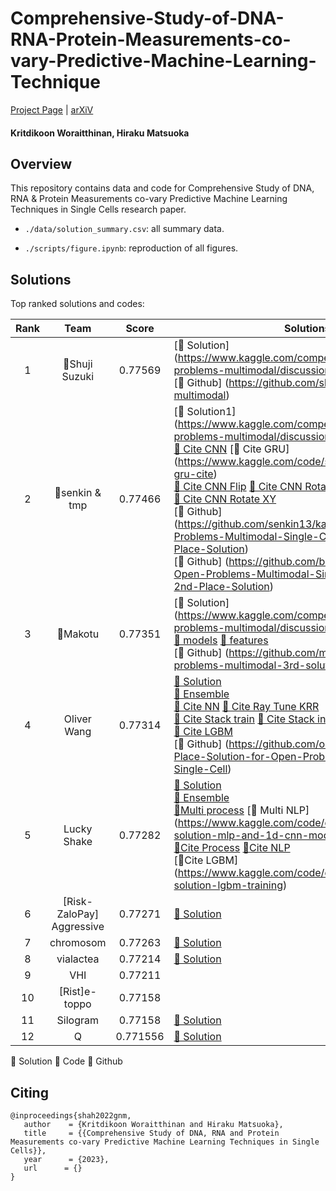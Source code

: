 # Comprehensive-Study-of-DNA-RNA-Protein-Measurements-co-vary-Predictive-Machine-Learning-Technique

[Project Page]() | [arXiV]()

#### Kritdikoon Woraitthinan, Hiraku Matsuoka

## Overview

This repository contains data and code for Comprehensive Study of DNA, RNA &amp; Protein Measurements co-vary Predictive Machine Learning Techniques in Single Cells research paper.

- `./data/solution_summary.csv`: all summary data.

- `./scripts/figure.ipynb`: reproduction of all figures.

## Solutions

Top ranked solutions and codes:

| Rank |           Team            |  Score   | Solutions                                                                                                                                                                                                                                                                                                                                                                                                                                                                                                                                                                                                                                                                                                                                                                                                                                                                                                      |
| :--: | :-----------------------: | :------: | -------------------------------------------------------------------------------------------------------------------------------------------------------------------------------------------------------------------------------------------------------------------------------------------------------------------------------------------------------------------------------------------------------------------------------------------------------------------------------------------------------------------------------------------------------------------------------------------------------------------------------------------------------------------------------------------------------------------------------------------------------------------------------------------------------------------------------------------------------------------------------------------------------------- |
|  1   |      🥇Shuji Suzuki       | 0.77569  | [📘 Solution] (https://www.kaggle.com/competitions/open-problems-multimodal/discussion/366961) <br> [🔗 Github] (https://github.com/shu65/open-problems-multimodal)                                                                                                                                                                                                                                                                                                                                                                                                                                                                                                                                                                                                                                                                                                                                            |
|  2   |      🥈senkin & tmp       | 0.77466  | [📘 Solution1] (https://www.kaggle.com/competitions/open-problems-multimodal/discussion/366453) [📘 Solution2](https://www.kaggle.com/competitions/open-problems-multimodal/discussion/366476) <br> [📕 Cite CNN](https://www.kaggle.com/code/bejeweled/2nd-place-cite-2d-cnn) [📕 Cite GRU] (https://www.kaggle.com/code/senkin13/2nd-place-gru-cite) <br> [📕 Cite CNN Flip](https://www.kaggle.com/code/bejeweled/flip-2nd-place-cite-2d-cnn) [📕 Cite CNN Rotate](https://www.kaggle.com/code/bejeweled/rotate-2nd-place-cite-2d-cnn) <br> [📕 Cite CNN Rotate XY](https://www.kaggle.com/code/bejeweled/rotate-xy-2nd-place-cite-2d-cnn) <br> [🔗 Github] (https://github.com/senkin13/kaggle/tree/master/Open-Problems-Multimodal-Single-Cell-Integration-2nd-Place-Solution) <br> [🔗 Github] (https://github.com/baosenguo/Kaggle-Open-Problems-Multimodal-Single-Cell-Integration-2nd-Place-Solution) |
|  3   |         🥉Makotu          | 0.77351  | [📘 Solution] (https://www.kaggle.com/competitions/open-problems-multimodal/discussion/366428) <br> [📕 models](https://www.kaggle.com/datasets/mhyodo/open-problems-models) [📕 features](https://www.kaggle.com/datasets/mhyodo/open-problems-features) <br> [🔗 Github] (https://github.com/makotu1208/open-problems-multimodal-3rd-solution)                                                                                                                                                                                                                                                                                                                                                                                                                                                                                                                                                               |
|  4   |        Oliver Wang        | 0.77314  | [📘 Solution](https://www.kaggle.com/competitions/open-problems-multimodal/discussion/366460) <br> [📕 Ensemble](https://www.kaggle.com/code/oliverwang15/4th-solution-ensemble) <br> [📕 Cite NN](https://www.kaggle.com/code/oliverwang15/4th-solution-cite-nn) [📕 Cite Ray Tune KRR](https://www.kaggle.com/code/oliverwang15/4th-solution-ray-tune-krr) <br> [📕 Cite Stack train](https://www.kaggle.com/code/oliverwang15/4th-solution-cite-stacking-train) [📕 Cite Stack infer](https://www.kaggle.com/code/oliverwang15/4th-solution-cite-stacking-predict) <br> [📕 Cite LGBM](https://www.kaggle.com/code/oliverwang15/4th-solution-cite-multioutputlgbm) <br> [🔗 Github] (https://github.com/oliverwang15/4th-Place-Solution-for-Open-Problems-Multimodal-Single-Cell)                                                                                                                           |
|  5   |        Lucky Shake        | 0.77282  | [📘 Solution](https://www.kaggle.com/competitions/open-problems-multimodal/discussion/366409) <br> [📕 Ensemble](https://www.kaggle.com/code/qqzzxxdd/5th-solution-ensemble) <br> [📕Multi process](https://www.kaggle.com/code/qqzzxxdd/multi-5th-solution-data-preprocessing) [📕 Multi NLP] (https://www.kaggle.com/code/qqzzxxdd/multi-5th-solution-mlp-and-1d-cnn-model) <br> [📕Cite Process](https://www.kaggle.com/code/qqzzxxdd/cite-5th-solution-data-preprocessing) [📕Cite NLP](https://www.kaggle.com/code/qqzzxxdd/cite-5th-solution-mlp-training-part-1) <br> [📕Cite LGBM] (https://www.kaggle.com/code/qqzzxxdd/cite-5th-solution-lgbm-training)                                                                                                                                                                                                                                              |
|  6   | [Risk-ZaloPay] Aggressive | 0.77271  | [📘 Solution](https://www.kaggle.com/competitions/open-problems-multimodal/discussion/366417)                                                                                                                                                                                                                                                                                                                                                                                                                                                                                                                                                                                                                                                                                                                                                                                                                  |
|  7   |         chromosom         | 0.77263  | [📘 Solution](https://www.kaggle.com/competitions/open-problems-multimodal/discussion/366471)                                                                                                                                                                                                                                                                                                                                                                                                                                                                                                                                                                                                                                                                                                                                                                                                                  |
|  8   |         vialactea         | 0.77214  | [📘 Solution](https://www.kaggle.com/competitions/open-problems-multimodal/discussion/366667)                                                                                                                                                                                                                                                                                                                                                                                                                                                                                                                                                                                                                                                                                                                                                                                                                  |
|  9   |            VHI            | 0.77211  |                                                                                                                                                                                                                                                                                                                                                                                                                                                                                                                                                                                                                                                                                                                                                                                                                                                                                                                |
|  10  |       [Rist]e-toppo       | 0.77158  |                                                                                                                                                                                                                                                                                                                                                                                                                                                                                                                                                                                                                                                                                                                                                                                                                                                                                                                |
|  11  |         Silogram          | 0.77158  | [📘 Solution](https://www.kaggle.com/competitions/open-problems-multimodal/discussion/366455)                                                                                                                                                                                                                                                                                                                                                                                                                                                                                                                                                                                                                                                                                                                                                                                                                  |
|  12  |             Q             | 0.771556 | [📘 Solution](https://www.kaggle.com/competitions/open-problems-multimodal/discussion/366504)                                                                                                                                                                                                                                                                                                                                                                                                                                                                                                                                                                                                                                                                                                                                                                                                                  |

📘 Solution 📕 Code 🔗 Github

## Citing

```
@inproceedings{shah2022gnm,
   author    = {Kritdikoon Woraitthinan and Hiraku Matsuoka},
   title     = {{Comprehensive Study of DNA, RNA and Protein Measurements co-vary Predictive Machine Learning Techniques in Single Cells}},
   year      = {2023},
   url      = {}
}
```

